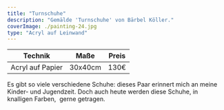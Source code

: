 ```yaml
---
title: "Turnschuhe"
description: "Gemälde 'Turnschuhe' von Bärbel Köller."
coverImage: ./painting-24.jpg
type: "Acryl auf Leinwand"
---
```


| Technik          | Maße    | Preis |
|------------------|---------|-------|
| Acryl auf Papier | 30x40cm | 130€  |


Es gibt so viele verschiedene Schuhe: dieses Paar erinnert mich an meine Kinder- und Jugendzeit. Doch auch heute werden diese Schuhe, in knalligen Farben,  gerne getragen.